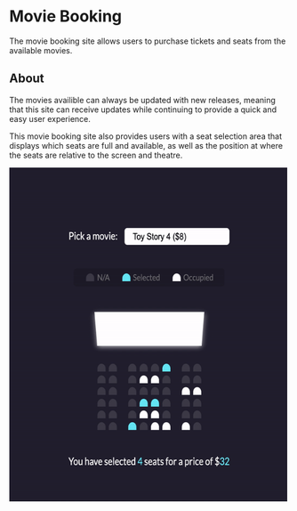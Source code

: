 # Movie Booking

The movie booking site allows users to purchase tickets and seats from the available movies.

## About

The movies availible can always be updated with new releases, meaning that this site can receive updates while continuing to provide a quick and easy user experience. 

This movie booking site also provides users with a seat selection area that displays which seats are full and available, as well as the position at where the seats are relative to the screen and theatre.    

<img src="./ezgif.com-gif-maker.gif" alt="ezgif.com-gif-maker" width="500" height="600">


